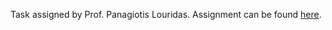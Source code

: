 Task assigned by Prof. Panagiotis Louridas. Assignment can be found [here](https://htmlpreview.github.io/?https://github.com/dmst-algorithms-course/assignment-2017-2/blob/master/assignment_2017_2.html).
